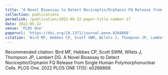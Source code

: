 ```yaml
---
title: "A Novel Bioassay to Detect Nociceptin/Orphanin FQ Release from Single Human Polymorphonuclear Cells."
collection: publications
permalink: /publication/2022-05-22-paper-title-number-17
date: 2022-05-22
venue: 'PLOS One'
paperurl: 'https://doi.org/10.1371/journal.pone.0268868'
citation: 'Bird MF, Hebbes CP, Scott SWM, Wilets J, Thompson JP, Lambert DG. A Novel Bioassay to Detect Nociceptin/Orphanin FQ Release from Single Human Polymorphonuclear Cells. PLOS One. 2022 PLOS ONE 17(5): e0268868'
---
```


Recommended citation: Bird MF, Hebbes CP, Scott SWM, Wilets J, Thompson JP, Lambert DG. A Novel Bioassay to Detect Nociceptin/Orphanin FQ Release from Single Human Polymorphonuclear Cells. PLOS One. 2022 PLOS ONE 17(5): e0268868
